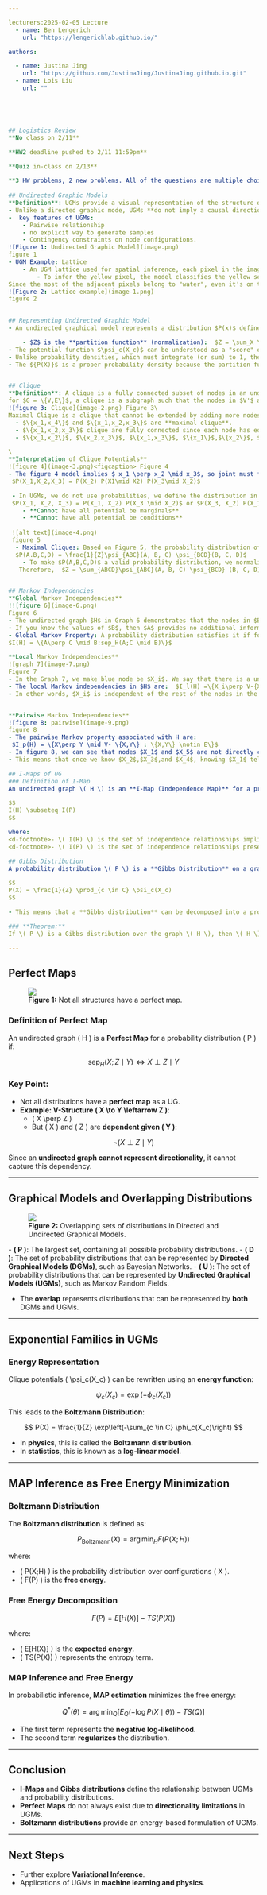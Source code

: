 ```yaml
---

lecturers:2025-02-05 Lecture
  - name: Ben Lengerich
    url: "https://lengerichlab.github.io/"

authors:

  - name: Justina Jing
    url: "https://github.com/JustinaJing/JustinaJing.github.io.git"
  - name: Lois Liu
    url: ""





## Logistics Review
**No class on 2/11**

**HW2 deadline pushed to 2/11 11:59pm**

**Quiz in-class on 2/13**

**3 HW problems, 2 new problems. All of the questions are multiple choice. Time: Whole lecture.**
  
## Undirected Graphic Models
**Definition**: UGMs provide a visual representation of the structure of joint probability distribution from which conditional independence relationships can be inferred.
- Unlike a directed graphic mode, UGMs **do not imply a causal direction** between the variables. UGMs give correlations between variables. (Figure 1)
-  key features of UGMs:
    - Pairwise relationship 
    - no explicit way to generate samples
    - Contingency constraints on node configurations. 
![Figure 1: Undirected Graphic Model](image.png)
figure 1
- UGM Example: Lattice 
    - An UGM lattice used for spatial inference, each pixel in the image is represented as a node, each node is connected to its neighboring pixels (Figure 2)
        - To infer the yellow pixel, the model classifies the yellow selected pixel based on its surrounding pixels instead of its absolute location. 
Since the most of the adjacent pixels belong to "water", even it's on the top of right, lattice UGM classifies it as **water**
![Figure 2: Lattice example](image-1.png)
figure 2
  

## Representing Undirected Graphic Model
- An undirected graphical model represents a distribution $P(x)$ defined by an undirected graph $H$ and a set of positive potential functions $\psi$ associated with the cliques of $H$ such that  $P(X_1,...,X_n) = \frac{1}{Z} \prod_c \psi_c (X_c)$ 

    - $Z$ is the **partition function** (normalization):  $Z = \sum_X \prod_c \psi_c (X_c) $
- The potential function $\psi_c(X_c)$ can be understood as a "score" of the joint configuration. 
- Unlike probability densities, which must integrate (or sum) to 1, the potential function only provides a score of how favorable a particular configuration is compared to others. 
- The ${P(X)}$ is a proper probability density because the partition function is finite, which means that ${P(X)}$ is properly normalized so that sum of all probabilities equals 1. Also, all potential functions are positive. 


## Clique
**Definition**: A clique is a fully connected subset of nodes in an undirected graph model.
for $G = \{V,E\}$, a clique is a subgraph such that the nodes in $V'$ are fully connected.
![figure 3: Clique](image-2.png) Figure 3\
Maximal Clique is a clique that cannot be extended by adding more nodes without breaking the full connectivity condition.
  - $\{x_1,x_4\}$ and $\{x_1,x_2,x_3\}$ are **maximal clique**.
  - $\{x_1,x_2,x_3\}$ clique are fully connected since each node has edges to the other two. Adding $x_4$ would break the clique condition because $x_4$ is not connected to both $x_1$ and $x_2$.
  - $\{x_1,x_2\}$, $\{x_2,x_3\}$, $\{x_1,x_3\}$, $\{x_1\}$,$\{x_2\}$, $\{x_3\}$$\{x_4\}$ are **sub-cliques** because their nodes are directly connected.

\
**Interpretation of Clique Potentials**
![figure 4](image-3.png)<figcaption> Figure 4 
- The figure 4 model implies $ x_1 \perp x_2 \mid x_3$, so joint must factorize accordingly as: 
 $P(X_1,X_2,X_3) = P(X_2) P(X1\mid X2) P(X_3\mid X_2)$

 - In UGMs, we do not use probabilities, we define the distribution in terms of clique potentials $\psi$, which measure\textbf{ "compatibility" }rather than probability. Therefore, we could write the above equation as  
 $P(X_1, X_2, X_3) = P(X_1, X_2) P(X_3 \mid X_2)$ or $P(X_3, X_2) P(X_1 \mid X_2)$
    - **Cannot have all potential be marginals**
    - **Cannot have all potential be conditions**
  
 ![alt text](image-4.png)
 figure 5
  - Maximal Cliques: Based on Figure 5, the probability distribution of the entire system is written as 
  $P(A.B,C,D) = \frac{1}{Z}\psi_{ABC}(A, B, C) \psi_{BCD}(B, C, D)$
    - To make $P(A,B,C,D)$ a valid probability distribution, we normalize it by using the partition function $Z$.
   Therefore,  $Z = \sum_{ABCD}\psi_{ABC}(A, B, C) \psi_{BCD} (B, C, D) $ This ensures the sum of all possible configurations equals 1.


## Markov Independencies
**Global Markov Independencies**
!![figure 6](image-6.png)
Figure 6
- The undirected graph $H$ in Graph 6 demonstrates that the nodes in $B$ separate $A$ and $C$, meaning that all paths from any node in $A$ to any node in $C$ must pass through $B$. This is written as $(sep_H(A;C\mid B))$ 
- If you know the values of $B$, then $A$ provides no additional information about $C$ because all paths are blacked by $B$.
- Global Markov Property: A probability distribution satisfies it if for any disjoint$\ A,B,C $\ such that $B$ separates $A$ and $C$, $A$ is independent of $C$ given $B$. This is written as
$I(H) = \{A\perp C \mid B:sep_H(A;C \mid B)\}$ 

**Local Markov Independencies**
![graph 7](image-7.png)
Figure 7
- In the Graph 7, we make blue node be $X_i$. We say that there is a unique Markov blanket of $X_i$, denoted $M B_{x_i}$, which is the set of neighbors of $X_i$ in the graph 6 (red nodes)
- The local Markov independencies in $H$ are:  $I_l(H) =\{X_i\perp V-{X_i}-M B_{x_i}\mid MB_{X_i}:\forall_i\}$
- In other words, $X_i$ is independent of the rest of the nodes in the graph given its immediate neighbors, and this is satisfied for all nodes $i$ in the graph. Once you know the Markov blanket, you do not need any other nodes to determine $X_i$


**Pairwise Markov Independencies**
![figure 8: pairwise](image-9.png)
figure 8
- The pairwise Markov property associated with H are:
 $I_p(H) = \{X\perp Y \mid V- \{X,Y\} : \{X,Y\} \notin E\}$
- In figure 8, we can see that nodes $X_1$ and $X_5$ are not directly connected. By the pairwise Markov independence rule, we can say: $X_1\perp X_5 \mid \{X_2,X_3,X_4\}$ 
- This means that once we know $X_2$,$X_3$,and $X_4$, knowing $X_1$ tells us nothing more about $X_5$, because the intermediate nodes block all paths between $X_1$ and $X_5$, ensuring their independence.

## I-Maps of UG
### Definition of I-Map
An undirected graph \( H \) is an **I-Map (Independence Map)** for a probability distribution \( P \) if:

$$
I(H) \subseteq I(P)
$$

where:
<d-footnote>- \( I(H) \) is the set of independence relationships implied by the graph \( H \).
<d-footnote>- \( I(P) \) is the set of independence relationships present in \( P \).

## Gibbs Distribution
A probability distribution \( P \) is a **Gibbs Distribution** on a graph \( H \) if:

$$
P(X) = \frac{1}{Z} \prod_{c \in C} \psi_c(X_c)
$$

- This means that a **Gibbs distribution** can be decomposed into a product of factors over the cliques of the graph.

### **Theorem:**
If \( P \) is a Gibbs distribution over the graph \( H \), then \( H \) is an **I-Map** of \( P \).

---
```


## Perfect Maps
<figure id="perfect-map" class="l-body-outset">
  <img src="assets/img/perfect_map.png" />
  <figcaption>
    <strong>Figure 1:</strong> Not all structures have a perfect map.
  </figcaption>
</figure>

### Definition of Perfect Map
An undirected graph \( H \) is a **Perfect Map** for a probability distribution \( P \) if:

$$
\text{sep}_H(X; Z \mid Y) \iff X \perp Z \mid Y
$$

### **Key Point:**
- Not all distributions have a **perfect map** as a UG.
- **Example: V-Structure \( X \to Y \leftarrow Z \)**:
  - \( X \perp Z \)
  - But \( X \) and \( Z \) are **dependent given \( Y \)**:

$$
\neg (X \perp Z \mid Y)
$$

Since an **undirected graph cannot represent directionality**, it cannot capture this dependency.

---

## Graphical Models and Overlapping Distributions
<figure id="gm-overlap" class="l-body-outset">
  <img src="assets/img/overlapping_dists.png" />
  <figcaption>
    <strong>Figure 2:</strong> Overlapping sets of distributions in Directed and Undirected Graphical Models.
  </figcaption>
</figure>

<d-footnote>- **\( P \)**: The largest set, containing all possible probability distributions.
<d-footnote>- **\( D \)**: The set of probability distributions that can be represented by **Directed Graphical Models (DGMs)**, such as Bayesian Networks.
<d-footnote>- **\( U \)**: The set of probability distributions that can be represented by **Undirected Graphical Models (UGMs)**, such as Markov Random Fields.
- The **overlap** represents distributions that can be represented by **both** DGMs and UGMs.

---

## Exponential Families in UGMs
### **Energy Representation**
Clique potentials \( \psi_c(X_c) \) can be rewritten using an **energy function**:

$$
\psi_c(X_c) = \exp(-\phi_c(X_c))
$$

This leads to the **Boltzmann Distribution**:

$$
P(X) = \frac{1}{Z} \exp\left(-\sum_{c \in C} \phi_c(X_c)\right)
$$

- In **physics**, this is called the **Boltzmann distribution**.
- In **statistics**, this is known as a **log-linear model**.

---

## MAP Inference as Free Energy Minimization
### **Boltzmann Distribution**
The **Boltzmann distribution** is defined as:

$$
P_{\text{Boltzmann}}(X) = \arg\min_H F(P(X; H))
$$

where:
- \( P(X;H) \) is the probability distribution over configurations \( X \).
- \( F(P) \) is the **free energy**.

### **Free Energy Decomposition**
$$
F(P) = E[H(X)] - TS(P(X))
$$

where:
- \( E[H(X)] \) is the **expected energy**.
- \( TS(P(X)) \) represents the entropy term.

### **MAP Inference and Free Energy**
In probabilistic inference, **MAP estimation** minimizes the free energy:

$$
Q^*(\theta) = \arg\min_{Q} \left[ E_Q(-\log P(X \mid \theta)) - TS(Q) \right]
$$

- The first term represents the **negative log-likelihood**.
- The second term **regularizes** the distribution.

---

## **Conclusion**
- **I-Maps** and **Gibbs distributions** define the relationship between UGMs and probability distributions.
- **Perfect Maps** do not always exist due to **directionality limitations** in UGMs.
- **Boltzmann distributions** provide an energy-based formulation of UGMs.

---

## **Next Steps**
- Further explore **Variational Inference**.
- Applications of UGMs in **machine learning and physics**.